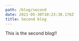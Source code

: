 ```yaml
---
path: /blog/second
date: 2021-05-30T10:23:38.176Z
title: Second blog
---
```

This is the second blog!!